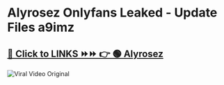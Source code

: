 
 # Alyrosez Onlyfans Leaked - Update Files a9imz

## <h2><a href="https://clipsfans.com/Alyrosez&ref=git">🔗 Click to LINKS ⏩⏩ 👉 🟢 Alyrosez </a></h2>

<a href="https://clipsfans.com/Alyrosez&ref=git" rel="nofollow" data-target="animated-image.originalLink"><img src="https://i.ibb.co.com/xMMVF88/686577567.gif" alt="Viral Video Original" style="max-width: 100%; display: inline-block;" data-target="animated-image.originalImage"></a>

